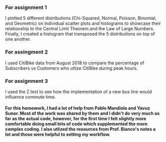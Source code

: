 ### For assignment 1
I plotted 5 different distributions (Chi-Squared, Normal, Poisson, Binomial, and Geometric) on individual scatter plots and histograms to showcase their relationship to the Central Limit Theorem and the Law of Large Numbers. Finally, I created a histogram that transposed the 5 distributions on top of one another. 

### For assingment 2
I used CitiBike data from August 2018 to compare the percentage of Subscribers vs Customers who utlize CitiBike during peak hours. 

### For assignment 3
I used the Z test to see how the implementation of a new bus line would influence commute time.

#### For this homework, I had a lot of help from Pablo Mandiola and Yavuz Sunor. Most of the work was shared by them and I didn't do very much as far as the actual code, however, for the first time I felt slightly more comfortable doing small bits of code which supplemented the more complex coding. I also utlized the resources from Prof. Bianco's notes a lot and those were helpful to setting my workflow.

